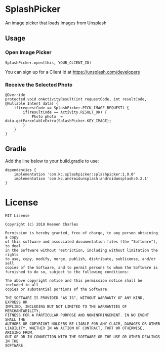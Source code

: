 # SplashPicker
An image picker that loads images from Unsplash

## Usage

### Open Image Picker
~~~~~
SplashPicker.open(this, YOUR_CLIENT_ID)
~~~~~
You can sign up for a Client Id at <https://unsplash.com/developers>

### Receive the Selected Photo
~~~~~
@Override
protected void onActivityResult(int requestCode, int resultCode, @Nullable Intent data) {
    if(requestCode == SplashPicker.PICK_IMAGE_REQUEST) {
        if(resultCode == Activity.RESULT_OK) {
            Photo photo  = data.getParcelableExtra(SplashPicker.KEY_IMAGE);
        }
    }
}
~~~~~

## Gradle
Add the line below to your build.gradle to use:
~~~
dependencies {
    implementation 'com.kc.splashpicker:splashpicker:1.0.0'
    implementation 'com.kc.androidunsplash:androidunsplash:0.2.1'
}
~~~

# License
~~~
MIT License

Copyright (c) 2018 Keenen Charles

Permission is hereby granted, free of charge, to any person obtaining a copy
of this software and associated documentation files (the "Software"), to deal
in the Software without restriction, including without limitation the rights
to use, copy, modify, merge, publish, distribute, sublicense, and/or sell
copies of the Software, and to permit persons to whom the Software is
furnished to do so, subject to the following conditions:

The above copyright notice and this permission notice shall be included in all
copies or substantial portions of the Software.

THE SOFTWARE IS PROVIDED "AS IS", WITHOUT WARRANTY OF ANY KIND, EXPRESS OR
IMPLIED, INCLUDING BUT NOT LIMITED TO THE WARRANTIES OF MERCHANTABILITY,
FITNESS FOR A PARTICULAR PURPOSE AND NONINFRINGEMENT. IN NO EVENT SHALL THE
AUTHORS OR COPYRIGHT HOLDERS BE LIABLE FOR ANY CLAIM, DAMAGES OR OTHER
LIABILITY, WHETHER IN AN ACTION OF CONTRACT, TORT OR OTHERWISE, ARISING FROM,
OUT OF OR IN CONNECTION WITH THE SOFTWARE OR THE USE OR OTHER DEALINGS IN THE
SOFTWARE.

~~~
